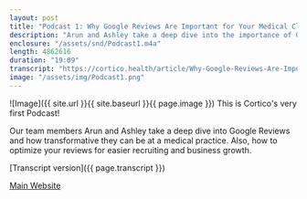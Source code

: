 ```yaml
---
layout: post
title: "Podcast 1: Why Google Reviews Are Important for Your Medical Clinic"
description: "Arun and Ashley take a deep dive into the importance of Google reviews."
enclosure: "/assets/snd/Podcast1.m4a"
length: 4862616
duration: "19:09"
transcript: "https://cortico.health/article/Why-Google-Reviews-Are-Important-for-Your-Medical-Clinic"
image: "/assets/img/Podcast1.png"
---
```

![Image]({{ site.url }}{{ site.baseurl }}{{ page.image }})
This is Cortico's very first Podcast!

Our team members Arun and Ashley take a deep dive into Google Reviews and how transformative they can be at a medical practice. Also, how to optimize your reviews for easier recruiting and business growth.

[Transcript version]({{ page.transcript }})

[Main Website](https://cortico.health)